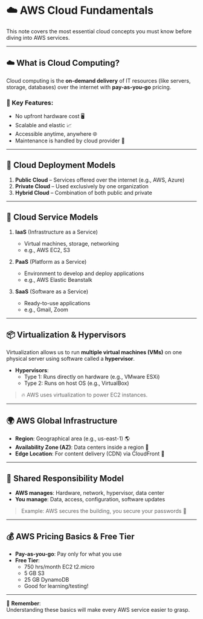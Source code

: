 # ☁️ AWS Cloud Fundamentals

This note covers the most essential cloud concepts you must know before diving into AWS services.

---

## ☁️ What is Cloud Computing?

Cloud computing is the **on-demand delivery** of IT resources (like servers, storage, databases) over the internet with **pay-as-you-go** pricing.

### 🔑 Key Features:
- No upfront hardware cost 🖥️  
- Scalable and elastic 📈  
- Accessible anytime, anywhere 🌐  
- Maintenance is handled by cloud provider 🧰  

---

## 🏢 Cloud Deployment Models

1. **Public Cloud** – Services offered over the internet (e.g., AWS, Azure)  
2. **Private Cloud** – Used exclusively by one organization  
3. **Hybrid Cloud** – Combination of both public and private

---

## 🔧 Cloud Service Models

1. **IaaS** (Infrastructure as a Service)  
   - Virtual machines, storage, networking  
   - e.g., AWS EC2, S3

2. **PaaS** (Platform as a Service)  
   - Environment to develop and deploy applications  
   - e.g., AWS Elastic Beanstalk

3. **SaaS** (Software as a Service)  
   - Ready-to-use applications  
   - e.g., Gmail, Zoom

---

## 📦 Virtualization & Hypervisors

Virtualization allows us to run **multiple virtual machines (VMs)** on one physical server using software called a **hypervisor**.

- **Hypervisors**:  
  - Type 1: Runs directly on hardware (e.g., VMware ESXi)  
  - Type 2: Runs on host OS (e.g., VirtualBox)

> 🔥 AWS uses virtualization to power EC2 instances.

---

## 🌍 AWS Global Infrastructure

- **Region**: Geographical area (e.g., us-east-1) 🌎  
- **Availability Zone (AZ)**: Data centers inside a region 🏢  
- **Edge Location**: For content delivery (CDN) via CloudFront 🚀

---

## 🔄 Shared Responsibility Model

- **AWS manages**: Hardware, network, hypervisor, data center  
- **You manage**: Data, access, configuration, software updates

> Example: AWS secures the building, you secure your passwords 🔐

---

## 💰 AWS Pricing Basics & Free Tier

- **Pay-as-you-go**: Pay only for what you use  
- **Free Tier**:  
  - 750 hrs/month EC2 t2.micro  
  - 5 GB S3  
  - 25 GB DynamoDB  
  - Good for learning/testing!

---

🧠 **Remember**:  
Understanding these basics will make every AWS service easier to grasp.

